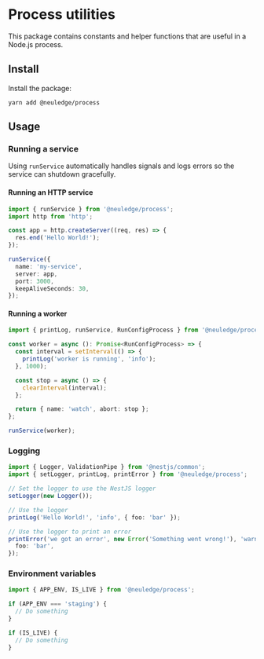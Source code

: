 # Process utilities

This package contains constants and helper functions that are useful in a Node.js process.

## Install

Install the package:

```
yarn add @neuledge/process
```

## Usage

### Running a service

Using `runService` automatically handles signals and logs errors so the service
can shutdown gracefully.

#### Running an HTTP service

```ts
import { runService } from '@neuledge/process';
import http from 'http';

const app = http.createServer((req, res) => {
  res.end('Hello World!');
});

runService({
  name: 'my-service',
  server: app,
  port: 3000,
  keepAliveSeconds: 30,
});
```

#### Running a worker

```ts
import { printLog, runService, RunConfigProcess } from '@neuledge/process';

const worker = async (): Promise<RunConfigProcess> => {
  const interval = setInterval(() => {
    printLog('worker is running', 'info');
  }, 1000);

  const stop = async () => {
    clearInterval(interval);
  };

  return { name: 'watch', abort: stop };
};

runService(worker);
```

### Logging

```ts
import { Logger, ValidationPipe } from '@nestjs/common';
import { setLogger, printLog, printError } from '@neuledge/process';

// Set the logger to use the NestJS logger
setLogger(new Logger());

// Use the logger
printLog('Hello World!', 'info', { foo: 'bar' });

// Use the logger to print an error
printError('we got an error', new Error('Something went wrong!'), 'warn', {
  foo: 'bar',
});
```

### Environment variables

```ts
import { APP_ENV, IS_LIVE } from '@neuledge/process';

if (APP_ENV === 'staging') {
  // Do something
}

if (IS_LIVE) {
  // Do something
}
```
